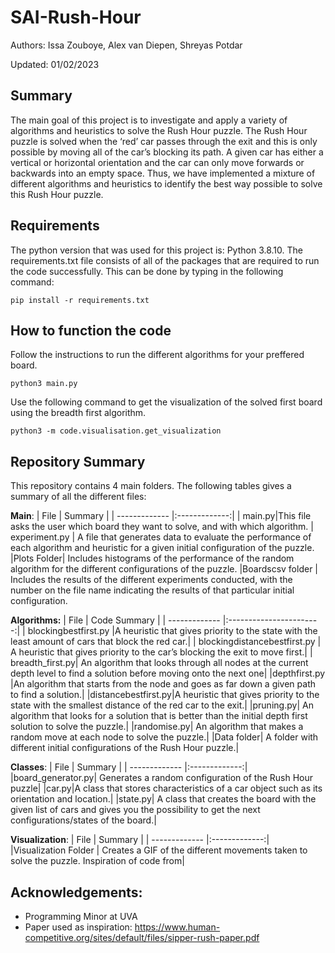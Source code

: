 # SAI-Rush-Hour

Authors: Issa Zouboye, Alex van Diepen, Shreyas Potdar

Updated: 01/02/2023

## Summary
The main goal of this project is to investigate and apply a variety of algorithms and heuristics to solve the Rush Hour puzzle. The Rush Hour puzzle is solved when the ‘red’ car passes through the exit and this is only possible by moving all of the car’s blocking its path. A given car has either a vertical or horizontal orientation and the car can only move forwards or backwards into an empty space. Thus, we have implemented a mixture of different algorithms and heuristics to identify the best way possible to solve this Rush Hour puzzle. 


## Requirements 
The python version that was used for this project is: Python 3.8.10. The requirements.txt file consists of all of the packages that are required to run the code successfully. This can be done by typing in the following command:

```
pip install -r requirements.txt
```

## How to function the code

Follow the instructions to run the different algorithms for your preffered board.
```
python3 main.py
```

Use the following command to get the visualization of the solved first board using the breadth first algorithm.
```
python3 -m code.visualisation.get_visualization 
```


## Repository Summary
This repository contains 4 main folders. The following tables gives a summary of all the different files:

**Main**:
| File          | Summary           |
| ------------- |:-------------:|
| main.py|This file asks the user which board they want to solve, and with which algorithm. 
| experiment.py    | A file that generates data to evaluate the performance of each algorithm and heuristic for a given initial configuration of the puzzle.
|Plots Folder| Includes histograms of the performance of the random algorithm for the different configurations of the puzzle.
|Boardscsv folder | Includes the results of the different experiments conducted, with the number on the file name indicating the results of that particular initial configuration. 


**Algorithms:**
| File          | Code Summary                     |
| ------------- |:-----------------------:|
| blockingbestfirst.py |A heuristic that gives priority to the state with the least amount of cars that block the red car.|
| blockingdistancebestfirst.py | A heuristic that gives priority to the car’s blocking the exit to move first.|
| breadth_first.py| An algorithm that looks through all nodes at the current depth level to find a solution before moving onto the next one|
|depthfirst.py  |An algorithm that starts from the node and goes as far down a given path to find a solution.|
|distancebestfirst.py|A heuristic that gives priority to the state with the smallest distance of the red car to the exit.|
|pruning.py| An algorithm that looks for a solution that is better than the initial depth first solution to solve the puzzle.|
|randomise.py| An algorithm that makes a random move at each node to solve the puzzle.|
|Data folder| A folder with different initial configurations of the Rush Hour puzzle.|

**Classes**:
| File          | Summary           |
| ------------- |:-------------:|
|board_generator.py|              Generates a random configuration of the Rush Hour puzzle|
|car.py|A class that stores characteristics of a car object such as its orientation and location.|
|state.py| A class that creates the board with the given list of cars and gives you the possibility to get the next configurations/states of the board.|

**Visualization**:
| File          | Summary           |
| ------------- |:-------------:|
|Visualization Folder            | Creates a GIF of the different movements taken to solve the puzzle. Inspiration of code from|



## Acknowledgements:
* Programming Minor at UVA
* Paper used as inspiration: https://www.human-competitive.org/sites/default/files/sipper-rush-paper.pdf


